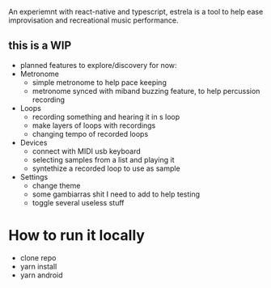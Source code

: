An experiemnt with react-native and typescript, estrela is a tool to help ease improvisation and recreational music performance.

## this is a WIP
 - planned features to explore/discovery for now:
  - Metronome
    - simple metronome to help pace keeping
    - metronome synced with miband buzzing feature, to help percussion recording
  - Loops
    - recording something and hearing it in s loop
    - make layers of loops with recordings
    - changing tempo of recorded loops
  - Devices
    - connect with MIDI usb keyboard
    - selecting samples from a list and playing it
    - syntethize a recorded loop to use as sample
  - Settings
    - change theme
    - some gambiarras shit I need to add to help testing
    - toggle several useless stuff


# How to run it locally
 - clone repo
 - yarn install
 - yarn android
